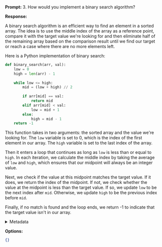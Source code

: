 **Prompt:**
3. How would you implement a binary search algorithm?

**Response:**


A binary search algorithm is an efficient way to find an element in a sorted array. The idea is to use the middle index of the array as a reference point, compare it with the target value we're looking for and then eliminate half of the remaining array based on the comparison result until we find our target or reach a case where there are no more elements left.

Here is a Python implementation of binary search:

```python
def binary_search(arr, val):
    low = 0
    high = len(arr) - 1
    
    while low <= high:
        mid = (low + high) // 2
        
        if arr[mid] == val:
            return mid
        elif arr[mid] < val:
            low = mid + 1
        else:
            high = mid - 1
    return -1
```

This function takes in two arguments: the sorted array and the value we're looking for. The `low` variable is set to 0, which is the index of the first element in our array. The `high` variable is set to the last index of the array.

Then it enters a loop that continues as long as `low` is less than or equal to `high`. In each iteration, we calculate the middle index by taking the average of `low` and `high`, which ensures that our midpoint will always be an integer value.

Next, we check if the value at this midpoint matches the target value. If it does, we return the index of the midpoint. If not, we check whether the value at the midpoint is less than the target value. If so, we update `low` to be the next index after `mid`. Otherwise, we update `high` to be the previous index before `mid`.

Finally, if no match is found and the loop ends, we return -1 to indicate that the target value isn't in our array.

<details><summary>Metadata</summary>

- Duration: 49299 ms
- Datetime: 2024-01-11T18:27:47.420072
- Model: dolphin-2.5-mixtral-8x7b

</details>

**Options:**
```json
{}
```

